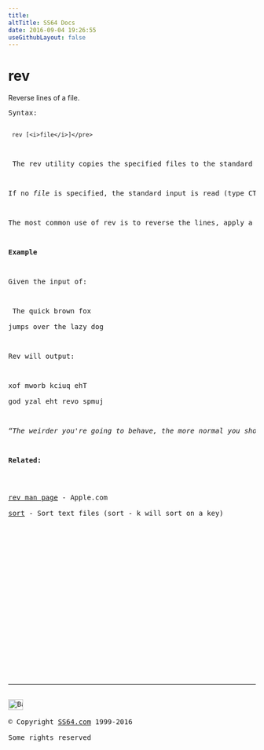 ```yaml
---
title:
altTitle: SS64 Docs
date: 2016-09-04 19:26:55
useGithubLayout: false
---
```

<!-- #BeginLibraryItem "/Library/head_osx.lbi" --><!-- #EndLibraryItem --><h1>rev</h1> 
<p>Reverse lines of a file.</p>
<pre>Syntax:

     rev [<i>file</i>]</pre>
<p> The rev utility copies the specified files to the standard output, reversing the order of characters in every line. </p>
<p>If no <i>file </i>is specified, the standard input is read (type CTRL-D to end).</p>
<p>The most common use of rev is to reverse the lines, apply a <a href="sort.html">sort</a> to the result and then pipe through rev a second time to restore the original.</p>
<p><b>Example</b></p>
<p>Given the input of:</p>
<p> The quick brown fox <br>
jumps over the lazy dog</p>
<p>Rev will output:</p>
<p>xof mworb kciuq ehT <br>
god yzal eht revo spmuj </p>
<p class="quote"><i>“The weirder you're going to behave, the more normal you should look. It works in reverse, too. When I see a kid with three or four rings in his nose, I know there is absolutely nothing extraordinary about that person” - P. J. O'Rourke </i></p>
<p><b>Related:</b></p>
<p>
<a href="https://developer.apple.com/legacy/library/documentation/Darwin/Reference/ManPages/man1/rev.1.html">rev man page</a> - Apple.com<a href="cal.html"><br>
</a><a href="sort.html">sort</a> - Sort text files (sort - k will sort on a key) </p><!-- #BeginLibraryItem "/Library/foot_osx.lbi" --><p>
<!-- OSX300 -->
<ins class="adsbygoogle" style="display:inline-block;width:300px;height:250px" data-ad-client="ca-pub-6140977852749469" data-ad-slot="1823340303"></ins>
<script>
(adsbygoogle = window.adsbygoogle || []).push({});
</script></p>
<hr>
<div id="bl" class="footer"><a href="rev.html#"><img src="../images/top.png" width="30" height="22" alt="Back to the Top"></a></div>
<div id="br" class="footer, tagline">© Copyright <a href="http://ss64.com/">SS64.com</a> 1999-2016<br>
Some rights reserved</div><!-- #EndLibraryItem -->
